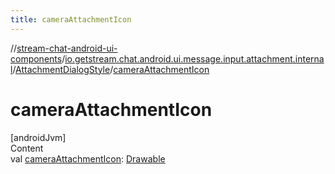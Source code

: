 ```yaml
---
title: cameraAttachmentIcon
---
```

//[stream-chat-android-ui-components](../../../index.md)/[io.getstream.chat.android.ui.message.input.attachment.internal](../index.md)/[AttachmentDialogStyle](index.md)/[cameraAttachmentIcon](cameraAttachmentIcon.md)



# cameraAttachmentIcon  
[androidJvm]  
Content  
val [cameraAttachmentIcon](cameraAttachmentIcon.md): [Drawable](https://developer.android.com/reference/kotlin/android/graphics/drawable/Drawable.html)  



